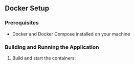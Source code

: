 


## Docker Setup

### Prerequisites
- Docker and Docker Compose installed on your machine

### Building and Running the Application
1. Build and start the containers: